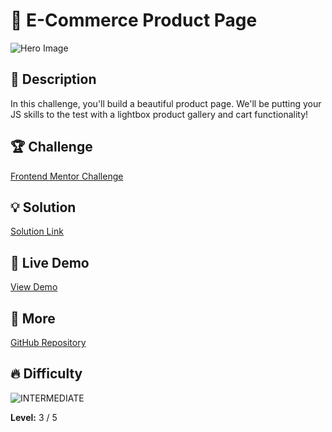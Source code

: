 # 📁 E-Commerce Product Page

![Hero Image](https://res.cloudinary.com/dz209s6jk/image/upload/v1715958959/Challenges/nnhmflkuam4gr1dnnddf.jpg)

## 🌟 Description

In this challenge, you'll build a beautiful product page. We'll be putting your JS skills to the test with a lightbox product gallery and cart functionality!

## 🏆 Challenge

[Frontend Mentor Challenge](https://www.frontendmentor.io/challenges/ecommerce-product-page-UPsZ9MJp6)

## 💡 Solution

[Solution Link](https://www.frontendmentor.io/solutions/e-commerce-product-page-using-react-Sg5wu_xigP) 

## 🚀 Live Demo

[View Demo](https://younes-alhyan.github.io/e-commerce-product-page)

## 🔎 More

[GitHub Repository](https://github.com/younes-alhyan/frontend-mentor/)

## 🔥 Difficulty

![INTERMEDIATE](https://img.shields.io/badge/Difficulty-INTERMEDIATE-yellow)

**Level:** 3 / 5
